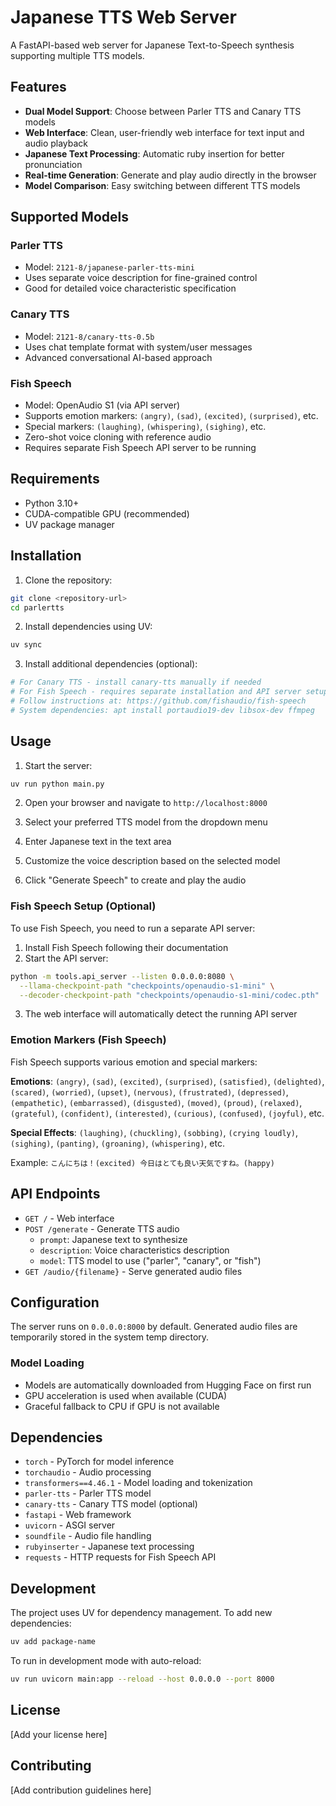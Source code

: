 # Japanese TTS Web Server

A FastAPI-based web server for Japanese Text-to-Speech synthesis supporting multiple TTS models.

## Features

- **Dual Model Support**: Choose between Parler TTS and Canary TTS models
- **Web Interface**: Clean, user-friendly web interface for text input and audio playback
- **Japanese Text Processing**: Automatic ruby insertion for better pronunciation
- **Real-time Generation**: Generate and play audio directly in the browser
- **Model Comparison**: Easy switching between different TTS models

## Supported Models

### Parler TTS
- Model: `2121-8/japanese-parler-tts-mini`
- Uses separate voice description for fine-grained control
- Good for detailed voice characteristic specification

### Canary TTS
- Model: `2121-8/canary-tts-0.5b`
- Uses chat template format with system/user messages
- Advanced conversational AI-based approach

### Fish Speech
- Model: OpenAudio S1 (via API server)
- Supports emotion markers: `(angry)`, `(sad)`, `(excited)`, `(surprised)`, etc.
- Special markers: `(laughing)`, `(whispering)`, `(sighing)`, etc.
- Zero-shot voice cloning with reference audio
- Requires separate Fish Speech API server to be running

## Requirements

- Python 3.10+
- CUDA-compatible GPU (recommended)
- UV package manager

## Installation

1. Clone the repository:
```bash
git clone <repository-url>
cd parlertts
```

2. Install dependencies using UV:
```bash
uv sync
```

3. Install additional dependencies (optional):
```bash
# For Canary TTS - install canary-tts manually if needed
# For Fish Speech - requires separate installation and API server setup:
# Follow instructions at: https://github.com/fishaudio/fish-speech
# System dependencies: apt install portaudio19-dev libsox-dev ffmpeg
```

## Usage

1. Start the server:
```bash
uv run python main.py
```

2. Open your browser and navigate to `http://localhost:8000`

3. Select your preferred TTS model from the dropdown menu

4. Enter Japanese text in the text area

5. Customize the voice description based on the selected model

6. Click "Generate Speech" to create and play the audio

### Fish Speech Setup (Optional)

To use Fish Speech, you need to run a separate API server:

1. Install Fish Speech following their documentation
2. Start the API server:
```bash
python -m tools.api_server --listen 0.0.0.0:8080 \
  --llama-checkpoint-path "checkpoints/openaudio-s1-mini" \
  --decoder-checkpoint-path "checkpoints/openaudio-s1-mini/codec.pth"
```
3. The web interface will automatically detect the running API server

### Emotion Markers (Fish Speech)

Fish Speech supports various emotion and special markers:

**Emotions**: `(angry)`, `(sad)`, `(excited)`, `(surprised)`, `(satisfied)`, `(delighted)`, `(scared)`, `(worried)`, `(upset)`, `(nervous)`, `(frustrated)`, `(depressed)`, `(empathetic)`, `(embarrassed)`, `(disgusted)`, `(moved)`, `(proud)`, `(relaxed)`, `(grateful)`, `(confident)`, `(interested)`, `(curious)`, `(confused)`, `(joyful)`, etc.

**Special Effects**: `(laughing)`, `(chuckling)`, `(sobbing)`, `(crying loudly)`, `(sighing)`, `(panting)`, `(groaning)`, `(whispering)`, etc.

Example: `こんにちは！(excited) 今日はとても良い天気ですね。(happy)`

## API Endpoints

- `GET /` - Web interface
- `POST /generate` - Generate TTS audio
  - `prompt`: Japanese text to synthesize
  - `description`: Voice characteristics description
  - `model`: TTS model to use ("parler", "canary", or "fish")
- `GET /audio/{filename}` - Serve generated audio files

## Configuration

The server runs on `0.0.0.0:8000` by default. Generated audio files are temporarily stored in the system temp directory.

### Model Loading

- Models are automatically downloaded from Hugging Face on first run
- GPU acceleration is used when available (CUDA)
- Graceful fallback to CPU if GPU is not available

## Dependencies

- `torch` - PyTorch for model inference
- `torchaudio` - Audio processing
- `transformers==4.46.1` - Model loading and tokenization
- `parler-tts` - Parler TTS model
- `canary-tts` - Canary TTS model (optional)
- `fastapi` - Web framework
- `uvicorn` - ASGI server
- `soundfile` - Audio file handling
- `rubyinserter` - Japanese text processing
- `requests` - HTTP requests for Fish Speech API

## Development

The project uses UV for dependency management. To add new dependencies:

```bash
uv add package-name
```

To run in development mode with auto-reload:

```bash
uv run uvicorn main:app --reload --host 0.0.0.0 --port 8000
```

## License

[Add your license here]

## Contributing

[Add contribution guidelines here]
